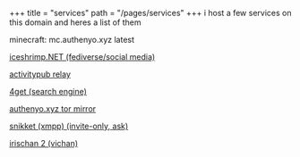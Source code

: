 +++
title = "services"
path = "/pages/services"
+++
i host a few services on this domain and heres a list of them

minecraft: mc.authenyo.xyz latest

[iceshrimp.NET (fediverse/social media)](https://iceshrimp.authenyo.xyz)

[activitypub relay](https://relay.authenyo.xyz)

[4get (search engine)](https://4get.authenyo.xyz)

[authenyo.xyz tor mirror](http://authen7lfz4b3bb7dlt57vphk47tz7vpkz2o6htjg6gy734zjxfobsqd.onion)

[snikket (xmpp) (invite-only, ask)](https://xmpp.authenyo.xyz)

[irischan 2 (vichan)](https://chan.authenyo.xyz)
